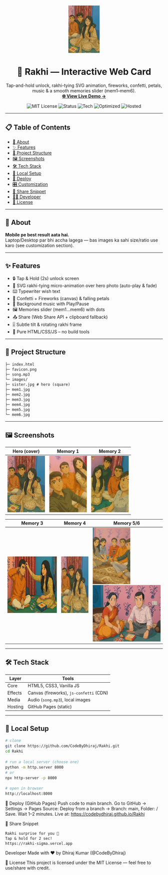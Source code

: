 <!-- Cover Banner -->
<p align="center">
  <img src="images/sister.jpg" alt="Rakhi Web Card Banner" width="20%" />
</p>

<h1 align="center">🎀 Rakhi — Interactive Web Card</h1>

<p align="center">
  Tap-and-hold unlock, rakhi-tying SVG animation, fireworks, confetti, petals, music & a smooth memories slider (mem1–mem6).  
  <br />
  <a href="https://rakhi-sigma.vercel.app" target="_blank"><strong>🌐 View Live Demo →</strong></a>
</p>

<p align="center">
  <img alt="MIT License" src="https://img.shields.io/badge/License-MIT-green?style=flat-square" />
  <img alt="Status" src="https://img.shields.io/badge/Status-Production%20Ready-blueviolet?style=flat-square" />
  <img alt="Tech" src="https://img.shields.io/badge/Stack-HTML%20%7C%20CSS%20%7C%20JS-orange?style=flat-square" />
  <img alt="Optimized" src="https://img.shields.io/badge/Optimized-Mobile%20First-success?style=flat-square" />
  <img alt="Hosted" src="https://img.shields.io/badge/Hosted-GitHub%20Pages%20%7C%20Custom%20Domain-purple?style=flat-square" />
</p>

---

## 📋 Table of Contents
- [🧾 About](#-about)
- [✨ Features](#-features)
- [📂 Project Structure](#-project-structure)
- [🖼️ Screenshots](#-screenshots)
- [🛠️ Tech Stack](#-tech-stack)
- [🔧 Local Setup](#-local-setup)
- [🚀 Deploy](#-deploy)
- [🎛️ Customization](#-customization)
- [📲 Share Snippet](#-share-snippet)
- [👨‍💻 Developer](#-developer)
- [📄 License](#-license)

---

## 🧾 About
**Mobile pe best result aata hai.**  
Laptop/Desktop par bhi accha lagega — bas images ka sahi size/ratio use karo (see customization section).

---

## ✨ Features
- 🔒 Tap & Hold (2s) unlock screen
- 🧵 SVG rakhi-tying micro-animation over hero photo (auto-play & fade)
- ⌨️ Typewriter wish text
- 🎉 Confetti + Fireworks (canvas) & falling petals
- 🎵 Background music with Play/Pause
- 🖼️ Memories slider (mem1…mem6) with dots
- 📤 Share (Web Share API + clipboard fallback)
- 🎚️ Subtle tilt & rotating rakhi frame
- 🧩 Pure HTML/CSS/JS – no build tools

---

## 📂 Project Structure
```Rakhi/
├─ index.html
├─ favicon.png
├─ song.mp3
└─ images/
├─ sister.jpg # hero (square)
├─ mem1.jpg
├─ mem2.jpg
├─ mem3.jpg
├─ mem4.jpg
├─ mem5.jpg
└─ mem6.jpg
```

---

## 🖼️ Screenshots

| Hero (cover)                                 | Memory 1                                   | Memory 2                                   |
| -------------------------------------------- | ------------------------------------------ | ------------------------------------------ |
| <img src="images/sister.jpg" height="180" /> | <img src="images/mem1.jpg" height="180" /> | <img src="images/mem2.jpg" height="180" /> |

| Memory 3                                   | Memory 4                                   | Memory 5/6                                                                            |
| ------------------------------------------ | ------------------------------------------ | ------------------------------------------------------------------------------------- |
| <img src="images/mem3.jpg" height="180" /> | <img src="images/mem4.jpg" height="180" /> | <img src="images/mem5.jpg" height="180" /> <img src="images/mem6.jpg" height="180" /> |

---

## 🛠️ Tech Stack
| Layer   | Tools                                   |
| ------- | --------------------------------------- |
| Core    | HTML5, CSS3, Vanilla JS                 |
| Effects | Canvas (fireworks), `js-confetti` (CDN) |
| Media   | Audio (`song.mp3`), local images        |
| Hosting | GitHub Pages (static)                   |

---

## 🔧 Local Setup
```bash
# clone
git clone https://github.com/CodeByDhiraj/Rakhi.git
cd Rakhi

# run a local server (choose one)
python -m http.server 8000
# or
npx http-server -p 8000

# open in browser
http://localhost:8000
```

🚀 Deploy (GitHub Pages)
Push code to main branch.
Go to GitHub → Settings → Pages
Source: Deploy from a branch → Branch: main, Folder: /
Save. Wait 1–2 minutes.
Live at: https://codebydhiraj.github.io/Rakhi

📲 Share Snippet
``` WhatsApp / Telegram text:
Rakhi surprise for you 💝
Tap & hold for 2 sec!
https://rakhi-sigma.vercel.app
```

Developer
Made with ❤️ by Dhiraj Kumar (@CodeByDhiraj)

📄 License
This project is licensed under the MIT License — feel free to use/share with credit.



